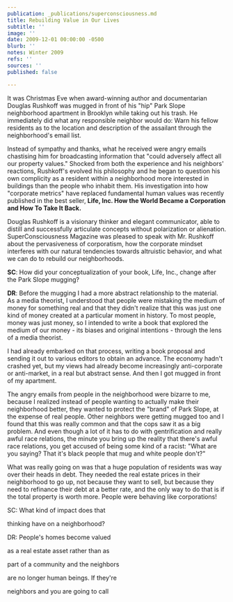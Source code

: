 ```yaml
---
publication: _publications/superconsciousness.md
title: Rebuilding Value in Our Lives
subtitle: ''
image: ''
date: 2009-12-01 00:00:00 -0500
blurb: ''
notes: Winter 2009
refs: ''
sources: ''
published: false

---
```

It was Christmas Eve when award-winning author and documentarian Douglas Rushkoff was mugged in front of his "hip" Park Slope neighborhood apartment in Brooklyn while taking out his trash. He immediately did what any responsible neighbor would do: Warn his fellow residents as to the location and description of the assailant through the neighborhood's email list.

Instead of sympathy and thanks, what he received were angry emails chastising him for broadcasting information that "could adversely affect all our property values." Shocked from both the experience and his neighbors' reactions, Rushkoff's evolved his philosophy and he began to question his own complicity as a resident within a neighborhood more interested in buildings than the people who inhabit them. His investigation into how "corporate metrics" have replaced fundamental human values was recently published in the best seller, **Life, Inc. How the World Became a Corporation and How To Take It Back.**

Douglas Rushkoff is a visionary thinker and elegant communicator, able to distill and successfully articulate concepts without polarization or alienation. SuperConsciousness Magazine was pleased to speak with Mr. Rushkoff about the pervasiveness of corporatism, how the corporate mindset interferes with our natural tendencies towards altruistic behavior, and what we can do to rebuild our neighborhoods.

**SC**: How did your conceptualization of your book, Life, Inc., change after the Park Slope mugging?

**DR**: Before the mugging I had a more abstract relationship to the material. As a media theorist, I understood that people were mistaking the medium of money for something real and that they didn't realize that this was just one kind of money created at a particular moment in history. To most people, money was just money, so I intended to write a book that explored the medium of our money - its biases and original intentions - through the lens of a media theorist.

I had already embarked on that process, writing a book proposal and sending it out to various editors to obtain an advance. The economy hadn't crashed yet, but my views had already become increasingly anti-corporate or anti-market, in a real but abstract sense. And then I got mugged in front of my apartment.

The angry emails from people in the neighborhood were bizarre to me, because I realized instead of people wanting to actually make their neighborhood better, they wanted to protect the "brand" of Park Slope, at the expense of real people. Other neighbors were getting mugged too and I found that this was really common and that the cops saw it as a big problem. And even though a lot of it has to do with gentrification and really awful race relations, the minute you bring up the reality that there's awful race relations, you get accused of being some kind of a racist: "What are you saying? That it's black people that mug and white people don't?"

What was really going on was that a huge population of residents was way over their heads in debt. They needed the real estate prices in their neighborhood to go up, not because they want to sell, but because they need to refinance their debt at a better rate, and the only way to do that is if the total property is worth more. People were behaving like corporations!

SC: What kind of impact does that

thinking have on a neighborhood?

DR: People's homes become valued

as a real estate asset rather than as

part of a community and the neighbors

are no longer human beings. If they're

neighbors and you are going to call